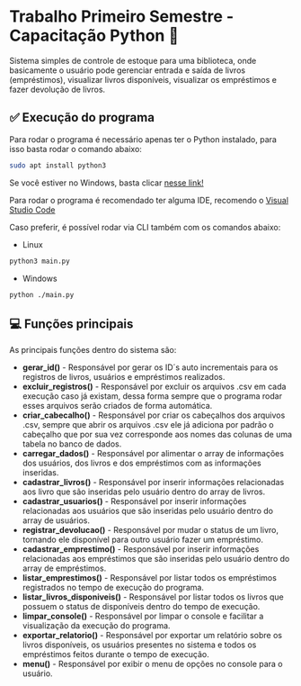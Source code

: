 
# Trabalho Primeiro Semestre - Capacitação Python 🐍

Sistema simples de controle de estoque para uma biblioteca, onde basicamente o usuário pode gerenciar entrada e saída de livros (empréstimos), visualizar livros disponíveis, visualizar os empréstimos e fazer devolução de livros.

## ✅ Execução do programa

Para rodar o programa é necessário apenas ter o Python instalado, para isso basta rodar o comando abaixo: 

```bash
sudo apt install python3
```
Se você estiver no Windows, basta clicar [nesse link!](https://www.python.org/downloads/)

Para rodar o programa é recomendado ter alguma IDE, recomendo o [Visual Studio Code](https://code.visualstudio.com/Download)

Caso preferir, é possível rodar via CLI também com os comandos abaixo: 
- Linux
```bash
python3 main.py
```
- Windows
```bash
python ./main.py
```

## 💻 Funções principais

As principais funções dentro do sistema são: 

- **gerar_id()** - Responsável por gerar os ID´s auto incrementais para os registros de livros, usuários e empréstimos realizados.
- **excluir_registros()** - Responsável por excluir os arquivos .csv em cada execução caso já existam, dessa forma sempre que o programa rodar esses arquivos serão criados de forma automática.
- **criar_cabecalho()** - Responsável por criar os cabeçalhos dos arquivos .csv, sempre que abrir os arquivos .csv ele já adiciona por padrão o cabeçalho que por sua vez corresponde aos nomes das colunas de uma tabela no banco de dados.
- **carregar_dados()** - Responsável por alimentar o array de informações dos usuários, dos livros e dos empréstimos com as informações inseridas.
- **cadastrar_livros()** - Responsável por inserir informações relacionadas aos livro que são inseridas pelo usuário dentro do array de livros.
- **cadastrar_usuarios()** - Responsável por inserir informações relacionadas aos usuários que são inseridas pelo usuário dentro do array de usuários.
- **registrar_devolucao()** - Responsável por mudar o status de um livro, tornando ele disponível para outro usuário fazer um empréstimo.
- **cadastrar_emprestimo()** - Responsável por inserir informações relacionadas aos empréstimos que são inseridas pelo usuário dentro do array de empréstimos.
- **listar_emprestimos()** - Responsável por listar todos os empréstimos registrados no tempo de execução do programa.
- **listar_livros_disponiveis()** - Responsável por listar todos os livros que possuem o status de disponíveis dentro do tempo de execução.
- **limpar_console()** - Responsável por limpar o console e facilitar a visualização da execução do programa.
- **exportar_relatorio()** - Responsável por exportar um relatório sobre os livros disponíveis, os usuários presentes no sistema e todos os empréstimos feitos durante o tempo de execução.
- **menu()** - Responsável por exibir o menu de opções no console para o usuário.
